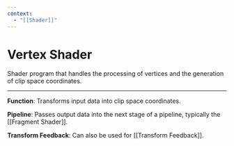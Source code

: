 ```yaml
---
context:
  - "[[Shader]]"
---
```


# Vertex Shader

Shader program that handles the processing of vertices and the generation of clip space coordinates.

---

**Function**: Transforms input data into clip space coordinates.

**Pipeline**: Passes output data into the next stage of a pipeline, typically the [[Fragment Shader]].

**Transform Feedback**: Can also be used for [[Transform Feedback]].
